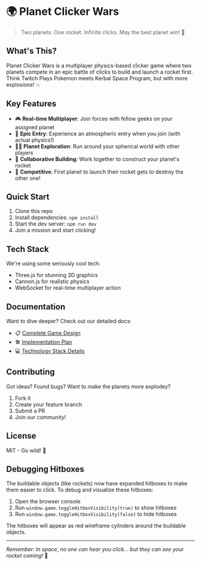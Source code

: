 # 🌍 Planet Clicker Wars

> Two planets. One rocket. Infinite clicks. May the best planet win! 🚀

## What's This? 

Planet Clicker Wars is a multiplayer physics-based clicker game where two planets compete in an epic battle of clicks to build and launch a rocket first. Think Twitch Plays Pokemon meets Kerbal Space Program, but with more explosions! 💥

## Key Features

- 🎮 **Real-time Multiplayer**: Join forces with fellow geeks on your assigned planet
- 🌠 **Epic Entry**: Experience an atmospheric entry when you join (with actual physics!)
- 🏃‍♂️ **Planet Exploration**: Run around your spherical world with other players
- 🚀 **Collaborative Building**: Work together to construct your planet's rocket
- 💪 **Competitive**: First planet to launch their rocket gets to destroy the other one!

## Quick Start

1. Clone this repo
2. Install dependencies: `npm install`
3. Start the dev server: `npm run dev`
4. Join a mission and start clicking!

## Tech Stack

We're using some seriously cool tech:
- Three.js for stunning 3D graphics
- Cannon.js for realistic physics
- WebSocket for real-time multiplayer action

## Documentation

Want to dive deeper? Check out our detailed docs:
- 📋 [Complete Game Design](./memory-bank/game-design.md)
- 🛠️ [Implementation Plan](./implementation-plan.md)
- 💻 [Technology Stack Details](./technology-stack.md)

## Contributing

Got ideas? Found bugs? Want to make the planets more explodey? 
1. Fork it
2. Create your feature branch
3. Submit a PR
4. Join our community!

## License

MIT - Go wild! 🎉

## Debugging Hitboxes

The buildable objects (like rockets) now have expanded hitboxes to make them easier to click. 
To debug and visualize these hitboxes:

1. Open the browser console
2. Run `window.game.toggleHitboxVisibility(true)` to show hitboxes
3. Run `window.game.toggleHitboxVisibility(false)` to hide hitboxes

The hitboxes will appear as red wireframe cylinders around the buildable objects.

---
*Remember: In space, no one can hear you click... but they can see your rocket coming!* 🌠